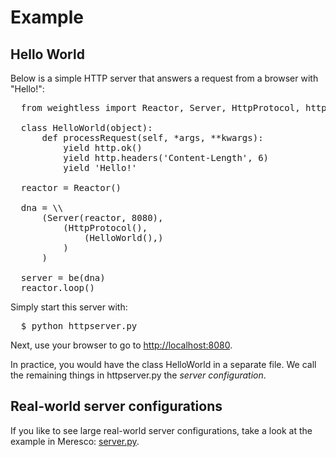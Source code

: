 
<h1>
  Example
</h1>

<h2>
  Hello World
</h2>

<p>
  Below is a simple HTTP server that answers a request from a browser with "Hello!":
</p>

<pre>
  from weightless import Reactor, Server, HttpProtocol, http, be

  class HelloWorld(object):
      def processRequest(self, *args, **kwargs):
          yield http.ok()
          yield http.headers('Content-Length', 6)
          yield 'Hello!'

  reactor = Reactor()

  dna = \\
      (Server(reactor, 8080),
          (HttpProtocol(),
              (HelloWorld(),)
          )
      )

  server = be(dna)
  reactor.loop()
</pre>

<p>Simply start this server with:</p>

<pre>
  $ python httpserver.py
</pre>

<p>
  Next, use your browser to go to <a href="http://localhost:8080/">http://localhost:8080</a>.
</p>

<p>
  In practice, you would have the class HelloWorld in a separate file.  We call the remaining things in httpserver.py the <i>server configuration</i>.  
</p>


<h2>
  Real-world server configurations
</h2>

<p>
  If you like to see large real-world server configurations, take a look at the example in Meresco: <a href="https://github.com/seecr/meresco-examples/blob/master/meresco/examples/dna/server.py">server.py</a>.
</p>
